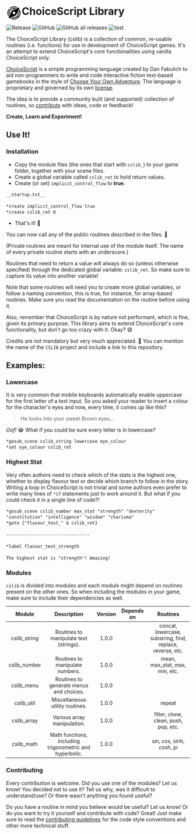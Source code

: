 <h1><img src="./res/logo/cslib_logo%20flat.png" alt="C.S.Lib logo" width="43" align="left"/> ChoiceScript Library</h1>

![Release](https://img.shields.io/github/v/release/choicescriptIDE/cslib?include_prereleases&style=for-the-badge) ![GitHub](https://img.shields.io/github/license/ChoicescriptIDE/cslib?style=for-the-badge) ![GitHub all releases](https://img.shields.io/github/downloads/ChoicescriptIDE/cslib/total?style=for-the-badge)
![test](https://img.shields.io/github/workflow/status/choicescriptide/cslib/test?label=tests&style=for-the-badge)

The ChoiceScript Library (cslib) is a collection of common, re-usable routines (i.e. functions) for use in development of ChoiceScript games. It's an attempt to extend ChoiceScript's core functionalities using vanilla ChoiceScript only.

[ChoiceScript](https://github.com/dfabulich/choicescript) is a simple programming language created by Dan Fabulich to aid non-programmers to write and code interactive fiction text-based gamebooks in the style of [Choose Your Own Adventure](https://en.wikipedia.org/wiki/Choose_Your_Own_Adventure). The language is proprietary and governed by its own [license](https://github.com/dfabulich/choicescript/blob/master/LICENSE.txt).

The idea is to provide a community built (and supported) collection of routines, so [contribute](#-contributing) with ideas, code or feedback!

**Create, Learn and Experiment!**

## Use It!

### Installation
- Copy the module files (the ones that start with `cslib_`) to your game folder, together with your scene files.
- Create a global variable called `cslib_ret` to hold return values.
- Create (or set) `implicit_control_flow` to **true**.

```choicescript
__startup.txt__

*create implicit_control_flow true
*create cslib_ret 0
```

- That's it! :partying_face:

You can now call any of the public routines described in the files. :muscle:

(Private routines are meant for internal use of the module itself. The name of every private routine starts with an underscore.)

Routines that need to return a value will always do so (unless otherwise specified) through the dedicated global variable: `cslib_ret`. So make sure to capture its value into another variable!

Note that some routines will need you to create more global variables, or follow a naming convention, this is true, for instance, for array-based routines. Make sure you read the documentation on the routine before using it.

Also, remember that ChoiceScript is by nature not performant, which is fine, given its primary purpose. This library aims to extend ChoiceScript's core functionality, but don't go too crazy with it. Okay? :sweat_smile:

Credits are not mandatory but very much appreciated. :pray: You can mention the name of the `CSLIB` project and include a link to this repository.


## Examples:
### Lowercase

It is very common that mobile keyboards automatically enable uppercase for the first letter of a text input. So you asked your reader to insert a colour for the character's eyes and now, every time, it comes up like this?

> He looks into your sweet *Brown* eyes…

*Oof!* :joy: What if you could be sure every letter is in lowercase?

```choicescript
*gosub_scene cslib_string lowercase eye_colour
*set eye_colour cslib_ret
```

### Highest Stat

Very often authors need to check which of the stats is the highest one, whether to display flavour text or decide which branch to follow in the story. Writing a loop in ChoiceScript is not trivial and some authors even prefer to write many lines of `*if` statements just to work around it. But what if you could check it in a single line of code?!

```
*gosub_scene cslib_number max_stat "strength" "dexterity" "constitution" "intelligence" "wisdom" "charisma"
*goto {"flavour_text_" & cslib_ret}

--------------------------------

*label flavour_text_strength

The highest stat is "strength"! Amazing!
```

### Modules

`cslib` is divided into modules and each module might depend on routines present on the other ones. So when including the modules in your game, make sure to include their dependencies as well.

|    Module    |               Description                               | Version       | Depends on  |                          Routines                          |
|:------------:|:-------------------------------------------------------:|:-------------:|:-----------:|:----------------------------------------------------------:|
| cslib_string | Routines to manipulate text (strings).                  |  1.0.0        |             | concat, lowercase, substring, find, replace, reverse, etc. |
| cslib_number | Routines to manipulate numbers.                         |  1.0.0        |             | mean, max_stat, max, min, etc.                             |
| cslib_menu   | Routines to generate menus and choices.                 |  1.0.0        |             |                                                            |
| cslib_util   | Miscellaneous utility routines.                         |  1.0.0        |             | repeat                                                     |
| cslib_array  | Various array manipulation.                             |  1.0.0        |             | filter, clone, clean, push, pop, etc.                      |
| cslib_math   | Math functions, including trigonometric and hyperbolic. |  1.0.0        |             | sin, cos, sinh, cosh, pi                                   |

### Contributing

Every contribution is welcome. Did you use one of the modules? Let us know! You decided not to use it? Tell us why, was it difficult to understand/use? Or there wasn't anything you found useful?

Do you have a routine in mind you believe would be useful? Let us know! Or do you want to try it yourself and contribute with code? Great! Just make sure to read the [contributing guidelines](./CONTRIBUTING.md) for the code style conventions and other more technical stuff.
